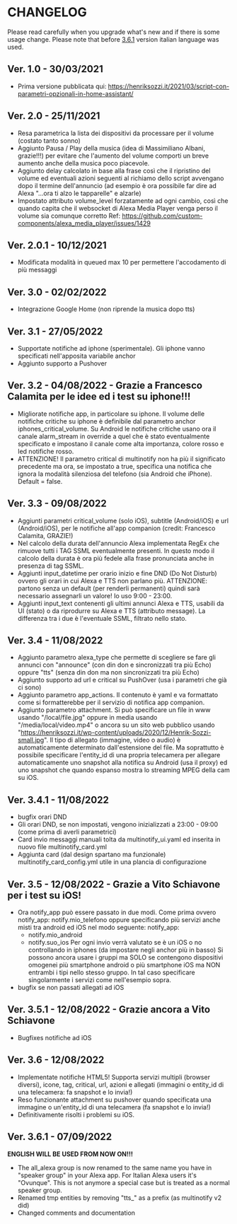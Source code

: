 # CHANGELOG
Please read carefully when you upgrade what's new and if there is some usage change.
Please note that before [3.6.1](#ver-361---07092022) version italian language was used.
## Ver. 1.0 - 30/03/2021
 - Prima versione pubblicata qui: https://henriksozzi.it/2021/03/script-con-parametri-opzionali-in-home-assistant/
## Ver. 2.0 - 25/11/2021
 - Resa parametrica la lista dei dispositivi da processare per il volume (costato tanto sonno)
 - Aggiunto Pausa / Play della musica (idea di Massimiliano Albani, grazie!!!) per evitare
   che l'aumento del volume comporti un breve aumento anche della musica poco piacevole.
 - Aggiunto delay calcolato in base alla frase così che il ripristino del volume ed eventuali
   azioni seguenti al richiamo dello script avvengano dopo il termine dell'annuncio
   (ad esempio è ora possibile far dire ad Alexa "...ora ti alzo le tapparelle" e alzarle)
 - Impostato attributo volume_level forzatamente ad ogni cambio, così che quando capita
   che il websocket di Alexa Media Player venga perso il volume sia comunque corretto
   Ref: https://github.com/custom-components/alexa_media_player/issues/1429
## Ver. 2.0.1 - 10/12/2021
 - Modificata modalità in queued max 10 per permettere l'accodamento di più messaggi
## Ver. 3.0 - 02/02/2022
 - Integrazione Google Home (non riprende la musica dopo tts)
## Ver. 3.1 - 27/05/2022
 - Supportate notifiche ad iphone (sperimentale). Gli iphone vanno specificati nell'apposita variabile anchor
 - Aggiunto supporto a Pushover
## Ver. 3.2 - 04/08/2022 - Grazie a Francesco Calamita per le idee ed i test su iphone!!!
 - Migliorate notifiche app, in particolare su iphone. Il volume delle notifiche critiche su iphone
   è definibile dal parametro anchor iphones_critical_volume. Su Android le notifiche critiche
   usano ora il canale alarm_stream in override a quel che è stato eventualmente specificato e
   impostano il canale come alta importanza, colore rosso e led notifiche rosso.
 - ATTENZIONE! Il parametro critical di multinotify non ha più il significato precedente ma ora, se impostato a true,
   specifica una notifica che ignora la modalità silenziosa del telefono (sia Android che iPhone). Default = false.
## Ver. 3.3 - 09/08/2022
 - Aggiunti parametri critical_volume (solo iOS), subtitle (Android/iOS) e url (Android/iOS),
   per le notifiche all'app companion (credit: Francesco Calamita, GRAZIE!)
 - Nel calcolo della durata dell'annuncio Alexa implementata RegEx che rimuove tutti i TAG SSML eventualmente presenti.
   In questo modo il calcolo della durata è ora più fedele alla frase pronunciata anche in presenza di tag SSML.
 - Aggiunti input_datetime per orario inizio e fine DND (Do Not Disturb) ovvero gli orari in cui Alexa
   e TTS non parlano più. ATTENZIONE: partono senza un default (per renderli permanenti) quindi sarà
   necessario assegnarli un valore! Io uso 9:00 - 23:00.
 - Aggiunti input_text contenenti gli ultimi annunci Alexa e TTS, usabili da UI (stato) o da
   riprodurre su Alexa e TTS (attributo message). La differenza tra i due è l'eventuale SSML, filtrato nello stato.
## Ver. 3.4 - 11/08/2022
 - Aggiunto parametro alexa_type che permette di scegliere se fare gli annunci con "announce" (con din don e sincronizzati tra più Echo)
   oppure "tts" (senza din don ma non sincronizzati tra più Echo)
 - Aggiunto supporto ad url e critical su PushOver (usa i parametri che già ci sono)
 - Aggiunto parametro app_actions. Il contenuto è yaml e va formattato come si formatterebbe per il servizio di notifica app companion.
 - Aggiunto parametro attachment. Si può specificare un file in www usando "/local/file.jpg" oppure in media usando "/media/local/video.mp4"
   o ancora su un sito web pubblico usando "https://henriksozzi.it/wp-content/uploads/2020/12/Henrik-Sozzi-small.jpg". Il tipo di allegato
   (immagine, video o audio) è automaticamente determinato dall'estensione del file.
   Ma soprattutto è possibile specificare l'entity_id di una propria telecamera per allegare automaticamente uno snapshot alla notifica
   su Android (usa il proxy) ed uno snapshot che quando espanso mostra lo streaming MPEG della cam su iOS.
## Ver. 3.4.1 - 11/08/2022
 - bugfix orari DND
 - Gli orari DND, se non impostati, vengono inizializzati a 23:00 - 09:00 (come prima di averli parametrici)
 - Card invio messaggi manuali tolta da multinotify_ui.yaml ed inserita in nuovo file multinotify_card.yml
 - Aggiunta card (dal design spartano ma funzionale) multinotify_card_config.yml utile in una plancia di configurazione
## Ver. 3.5 - 12/08/2022 - Grazie a Vito Schiavone per i test su iOS!
 - Ora notify_app può essere passato in due modi. Come prima ovvero notify_app: notify.mio_telefono oppure specificando più servizi
   anche misti tra android ed iOS nel modo seguente:
   notify_app:
     - notify.mio_android
     - notify.suo_ios
   Per ogni invio verrà valutato se è un iOS o no controllando in iphones (da impostare negli anchor più in basso)
   Si possono ancora usare i gruppi ma SOLO se contengono dispositivi omogenei più smartphone android o più smartphone iOS
   ma NON entrambi i tipi nello stesso gruppo. In tal caso specificare singolarmente i servizi come nell'esempio sopra.
 - bugfix se non passati allegati ad iOS
## Ver. 3.5.1 - 12/08/2022 - Grazie ancora a Vito Schiavone
 - Bugfixes notifiche ad iOS
## Ver. 3.6 - 12/08/2022
 - Implementate notifiche HTML5! Supporta servizi multipli (browser diversi), icone, tag, critical, url, azioni e allegati
   (immagini o entity_id di una telecamera: fa snapshot e lo invia!)
 - Reso funzionante attachment su pushover quando specificata una immagine o un'entity_id di una telecamera (fa snapshot e lo invia!)
 - Definitivamente risolti i problemi su iOS.
## Ver. 3.6.1 - 07/09/2022
**ENGLISH WILL BE USED FROM NOW ON!!!**
 - The all_alexa group is now renamed to the same name you have in "speaker group" in your Alexa app. For Italian Alexa users it's "Ovunque". This is not anymore a special case but is treated as a normal speaker group.
 - Renamed tmp entities by removing "tts_" as a prefix (as multinotify v2 did)
 - Changed comments and documentation